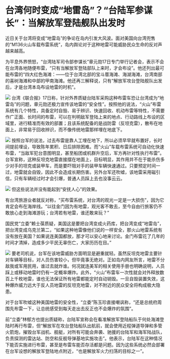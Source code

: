 # 台湾何时变成“地雷岛”？“台陆军参谋长”：当解放军登陆舰队出发时

近日关于台湾将变成“地雷岛”的争论在岛内引发大风波。面对美国向台湾兜售的“M136火山车载布雷系统”，岛内舆论对于这种地雷可能威胁民众生命的反对声越来越高。

为平息外界愤怒，“台湾陆军司令部参谋长”章元勋17日专门举行记者会，表示不会在台湾各地随便布雷，“只有当解放军登陆部队上来时，才会布设”。他还列出最可能布雷的“四大红色海滩：——位于台湾北部的宝斗厝海滩、海湖海滩，台湾南部的喜树海滩和中部的甲南海滩。他还再三解释说，只有“解放军攻台登陆舰队出发后，才是台湾本岛布设地雷的时机”。

![](https://inews.gtimg.com/newsapp_bt/0/15617687964/1000)
台湾《联合报》17日称，针对外界质疑台陆军采购这种布雷车恐让台湾成为“地雷岛”的问题，章元勋还极力宣传该地雷的“安全性”。按照他的说法，“火山”布雷系统有几个特性，具备定时自毁、易于辨识、快速回收、机动布雷等特性，不需要作广正面、长时间的布雷，可以在判明敌军登陆上来的地点、行动路线上布设的区域里，进行精准而有效的部置；且该系统配备的是战防雷（反坦克雷），散布在地面上，非常易于回收辨识，而不像传统地雷那样埋在地底下。

![](https://inews.gtimg.com/newsapp_bt/0/15617687965/1000)
按照台军的说法，过去布雷是靠人工埋在地下，所以必须早早就布置好，长时间提前埋设，导致陈年累积、日后排除困难。而“火山”车载布雷系统可自动化快速布雷，“当敌军犯台意图明显，甚至船团或机群升空后，军方再针对性执行布雷”。台军宣称，这种反坦克地雷直接摆在地面上，目标明显，其作用并不在于能杀伤多少对手的坦克或装甲车，而是要吓阻对手的装甲车辆快速通过。只要预定时间一过，地雷就会自毁，因此不会造成长期伤害。另外台军还吹嘘，该地雷采用磁引信，只有车辆经过时才会引爆，普通人员踩上去也没事云云。

![](https://inews.gtimg.com/newsapp_bt/0/15617687962/1000)
但这些说法并没有能起到“安抚人心”的效果。

有台湾旅游业者就反对称，“买布雷系统，对台湾的观光一定是一大损伤”，因为它肯定会布在海岸线。“以往金门因为有地雷，观光客不敢去，至今自由行旅客仍不敢放心走到海滩游玩；台湾若有地雷，谁还敢来玩？”

国民党“立委”赖士葆质疑，美国这是要把台湾变成火药库，把台湾变成“地雷岛”，把台湾变成乌克兰第二，“如果这种地雷像他们说的一样安全，那火山地雷系统有没有放在美国？如果说连美国都放，那才可以安心地来讨论。金门布雷花了几年的时间才清掉，造成多少平民无辜伤亡，大家历历在目。”

![](https://inews.gtimg.com/newsapp_bt/0/15617687957/1000)
要老司机说，台军在该地雷威胁方面明显是避重就轻。虽然反坦克地雷主要针对车辆等目标，对人员伤害较小，但毕竟事无绝对。正如岛内网友所言，地雷不分敌我或军用民用，谁过去就炸谁。何况就连美军的相关使用手册也明确说明，人员踩上或移动地雷时仍有一定概率爆炸。此外，“火山”布雷车一次性就会对外释放数百上千枚地雷，谁也无法保证所有地雷都能定时自动销毁。一旦自毁装置失效，这种爆炸威力远大于反人员地雷的反坦克地雷，对不附近的民众安全将构成极大隐患。

对于台军吹嘘这种美国地雷的安全性，“立委”陈玉珍直接嘲讽称，“还是总统府周围先布雷一下，让总统感受到每天走出去反正也不会爆炸的氛围”。

前“立委”林郁方也提出质疑称，台陆军宣称会在看准解放军登陆船队于何处海滩登陆时再行布雷，但“解放军在攻台登陆船队出航前，就会使用近程弹道导弹和多管火箭炮，摧毁台军战机、舰艇，对所有可能会奔袭、驰援的台陆军和海军陆战队，负责探测的雷达站、防空和反舰导弹基地实施攻击”。他表示，台陆军在这种情况下能否实施进行布雷，甚至是布雷车能否存活都是问题。因为这些系统必然会部署在台军设想的解放军登陆地点附近，“也是解放军火力扫荡的目标之一”。

